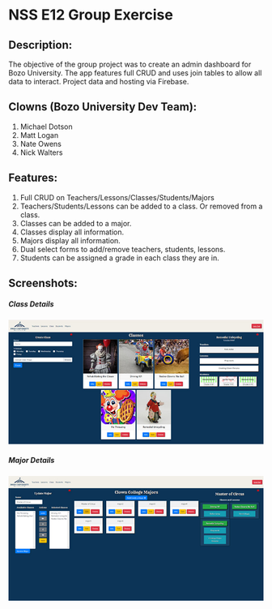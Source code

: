 # NSS E12  Group Exercise

## Description:
The objective of the group project was to create an admin dashboard for Bozo University. The app features full CRUD and uses join tables to allow all data to interact. Project data and hosting via Firebase.

## Clowns (Bozo University Dev Team): 
1. Michael Dotson
1. Matt Logan
1. Nate Owens
1. Nick Walters

## Features:
1. Full CRUD on Teachers/Lessons/Classes/Students/Majors
1. Teachers/Students/Lessons can be added to a class. Or removed from a class.
1. Classes can be added to a major.
1. Classes display all information.
1. Majors display all information.
1. Dual select forms to add/remove teachers, students, lessons.
1. Students can be assigned a grade in each class they are in.


## Screenshots:
##### Class Details
![Class Details](screenshots/readme1.jpg)
##### Major Details
![Major Details](screenshots/readme2.jpg)